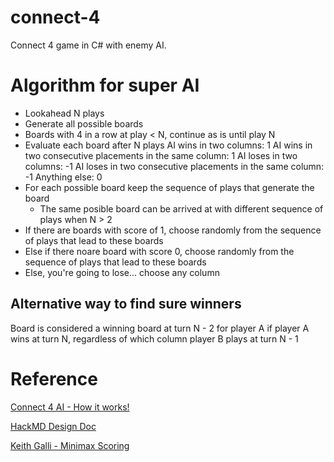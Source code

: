 # connect-4
Connect 4 game in C# with enemy AI.


# Algorithm for super AI

- Lookahead N plays
- Generate all possible boards 
- Boards with 4 in a row at play < N, continue as is until play N
- Evaluate each board after N plays
	AI wins in two columns: 1
	AI wins in two consecutive placements in the same column: 1
	AI loses in two columns: -1
	AI loses in two consecutive placements in the same column: -1
	Anything else: 0
- For each possible board keep the sequence of plays that generate the board
	- The same posible board can be arrived at with different sequence of plays when N > 2
- If there are boards with score of 1, choose randomly from the sequence of plays that lead to these boards
- Else if there noare board with score 0, choose randomly from the sequence of plays that lead to these boards
- Else, you're going to lose... choose any column


## Alternative way to find sure winners

Board is considered a winning board at turn N - 2 for player A if player A wins at turn N, regardless of which column player B plays at turn N - 1 

# Reference

[Connect 4 AI - How it works!](https://roadtolarissa.com/connect-4-ai-how-it-works)

[HackMD Design Doc](https://hackmd.io/hGzjvttQQtStH9FA595j3A)

[Keith Galli - Minimax Scoring](https://youtu.be/MMLtza3CZFM?si=xuKBjimIytXdnuW7&t=865)

